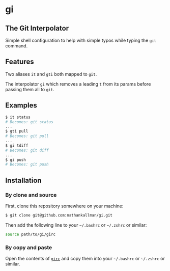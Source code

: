 # gi
## The Git Interpolator

Simple shell configuration to help with simple typos while typing the `git` command.

## Features

Two aliases `it` and `gti` both mapped to `git`.

The interpolator `gi` which removes a leading `t` from its params before passing them all to `git`.

## Examples

```sh
$ it status
# Becomes: git status
...
$ gti pull
# Becomes: git pull
...
$ gi tdiff
# Becomes: git diff
...
$ gi push
# Becomes: git push
```

## Installation

### By clone and source

First, clone this repository somewhere on your machine:
```sh
$ git clone git@github.com:nathankallman/gi.git
```

Then add the following line to your `~/.bashrc` or `~/.zshrc` or similar:
```sh
source path/to/gi/girc
```

### By copy and paste

Open the contents of [`girc`](https://github.com/nathankallman/gi/girc) and copy them into your `~/.bashrc` or `~/.zshrc` or similar.
